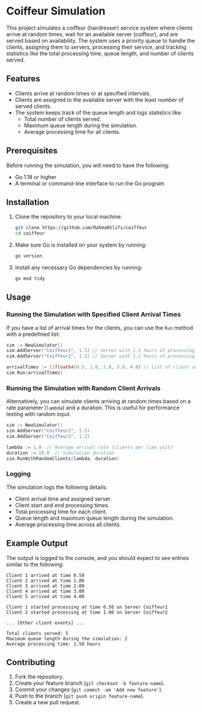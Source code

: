 
# Coiffeur Simulation

This project simulates a coiffeur (hairdresser) service system where clients arrive at random times, wait for an available server (coiffeur), and are served based on availability. The system uses a priority queue to handle the clients, assigning them to servers, processing their service, and tracking statistics like the total processing time, queue length, and number of clients served.

## Features

- Clients arrive at random times or at specified intervals.
- Clients are assigned to the available server with the least number of served clients.
- The system keeps track of the queue length and logs statistics like:
  - Total number of clients served.
  - Maximum queue length during the simulation.
  - Average processing time for all clients.

## Prerequisites

Before running the simulation, you will need to have the following:

- Go 1.18 or higher
- A terminal or command-line interface to run the Go program

## Installation

1. Clone the repository to your local machine:

   ```bash
   git clone https://github.com/RahmaKhlifi/coiffeur
   cd coiffeur
   ```

2. Make sure Go is installed on your system by running:

   ```bash
   go version
   ```

3. Install any necessary Go dependencies by running:

   ```bash
   go mod tidy
   ```

## Usage

### Running the Simulation with Specified Client Arrival Times

If you have a list of arrival times for the clients, you can use the `Run` method with a predefined list:

```go
sim := NewSimulator()
sim.AddServer("Coiffeur1", 1.5) // Server with 1.5 hours of processing time
sim.AddServer("Coiffeur2", 1.2) // Server with 1.2 hours of processing time

arrivalTimes := []float64{0.5, 1.0, 2.0, 3.0, 4.0} // List of client arrival times
sim.Run(arrivalTimes)
```

### Running the Simulation with Random Client Arrivals

Alternatively, you can simulate clients arriving at random times based on a rate parameter (`lambda`) and a duration. This is useful for performance testing with random input.

```go
sim := NewSimulator()
sim.AddServer("Coiffeur1", 1.5)
sim.AddServer("Coiffeur2", 1.2)

lambda := 1.0  // Average arrival rate (clients per time unit)
duration := 10.0  // Simulation duration
sim.RunWithRandomClients(lambda, duration)
```

### Logging

The simulation logs the following details:

- Client arrival time and assigned server.
- Client start and end processing times.
- Total processing time for each client.
- Queue length and maximum queue length during the simulation.
- Average processing time across all clients.

## Example Output

The output is logged to the console, and you should expect to see entries similar to the following:

```log
Client 1 arrived at time 0.50
Client 2 arrived at time 1.00
Client 3 arrived at time 2.00
Client 4 arrived at time 3.00
Client 5 arrived at time 4.00

Client 1 started processing at time 0.50 on Server Coiffeur1
Client 2 started processing at time 1.00 on Server Coiffeur2

... [Other client events] ...

Total clients served: 5
Maximum queue length during the simulation: 2
Average processing time: 1.50 hours
```


## Contributing

1. Fork the repository.
2. Create your feature branch (`git checkout -b feature-name`).
3. Commit your changes (`git commit -am 'Add new feature'`).
4. Push to the branch (`git push origin feature-name`).
5. Create a new pull request.

